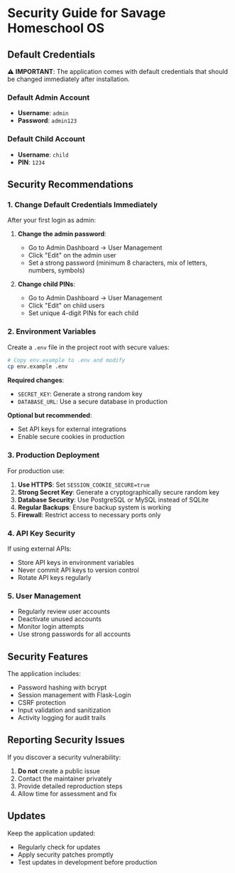 # Security Guide for Savage Homeschool OS

## Default Credentials

⚠️ **IMPORTANT**: The application comes with default credentials that should be changed immediately after installation.

### Default Admin Account
- **Username**: `admin`
- **Password**: `admin123`

### Default Child Account
- **Username**: `child`
- **PIN**: `1234`

## Security Recommendations

### 1. Change Default Credentials Immediately

After your first login as admin:

1. **Change the admin password**:
   - Go to Admin Dashboard → User Management
   - Click "Edit" on the admin user
   - Set a strong password (minimum 8 characters, mix of letters, numbers, symbols)

2. **Change child PINs**:
   - Go to Admin Dashboard → User Management
   - Click "Edit" on child users
   - Set unique 4-digit PINs for each child

### 2. Environment Variables

Create a `.env` file in the project root with secure values:

```bash
# Copy env.example to .env and modify
cp env.example .env
```

**Required changes**:
- `SECRET_KEY`: Generate a strong random key
- `DATABASE_URL`: Use a secure database in production

**Optional but recommended**:
- Set API keys for external integrations
- Enable secure cookies in production

### 3. Production Deployment

For production use:

1. **Use HTTPS**: Set `SESSION_COOKIE_SECURE=true`
2. **Strong Secret Key**: Generate a cryptographically secure random key
3. **Database Security**: Use PostgreSQL or MySQL instead of SQLite
4. **Regular Backups**: Ensure backup system is working
5. **Firewall**: Restrict access to necessary ports only

### 4. API Key Security

If using external APIs:
- Store API keys in environment variables
- Never commit API keys to version control
- Rotate API keys regularly

### 5. User Management

- Regularly review user accounts
- Deactivate unused accounts
- Monitor login attempts
- Use strong passwords for all accounts

## Security Features

The application includes:
- Password hashing with bcrypt
- Session management with Flask-Login
- CSRF protection
- Input validation and sanitization
- Activity logging for audit trails

## Reporting Security Issues

If you discover a security vulnerability:
1. **Do not** create a public issue
2. Contact the maintainer privately
3. Provide detailed reproduction steps
4. Allow time for assessment and fix

## Updates

Keep the application updated:
- Regularly check for updates
- Apply security patches promptly
- Test updates in development before production 